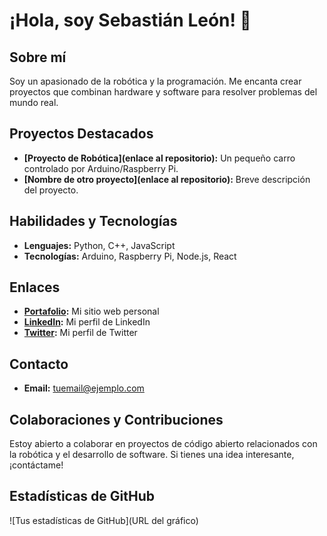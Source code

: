 # ¡Hola, soy Sebastián León! 👋

## Sobre mí
Soy un apasionado de la robótica y la programación. Me encanta crear proyectos que combinan hardware y software para resolver problemas del mundo real.

## Proyectos Destacados
- **[Proyecto de Robótica](enlace al repositorio):** Un pequeño carro controlado por Arduino/Raspberry Pi.
- **[Nombre de otro proyecto](enlace al repositorio):** Breve descripción del proyecto.

## Habilidades y Tecnologías
- **Lenguajes:** Python, C++, JavaScript
- **Tecnologías:** Arduino, Raspberry Pi, Node.js, React

## Enlaces
- **[Portafolio](enlace):** Mi sitio web personal
- **[LinkedIn](enlace):** Mi perfil de LinkedIn
- **[Twitter](enlace):** Mi perfil de Twitter

## Contacto
- **Email:** tuemail@ejemplo.com

## Colaboraciones y Contribuciones
Estoy abierto a colaborar en proyectos de código abierto relacionados con la robótica y el desarrollo de software. Si tienes una idea interesante, ¡contáctame!

## Estadísticas de GitHub
![Tus estadísticas de GitHub](URL del gráfico)


<!---- 👋 Hi, I’m @sLeon2005
- 👀 I’m interested in ...
- 🌱 I’m currently learning ...
- 💞️ I’m looking to collaborate on ...
- 📫 How to reach me ...
- 😄 Pronouns: ...
- ⚡ Fun fact: ...

<!---
sLeon2005/sLeon2005 is a ✨ special ✨ repository because its `README.md` (this file) appears on your GitHub profile.
You can click the Preview link to take a look at your changes.
--->
